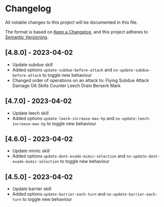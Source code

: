 # Changelog

All notable changes to this project will be documented in this file.

The format is based on [Keep a Changelog](https://keepachangelog.com/en/1.0.0/),
and this project adheres to [Semantic Versioning](https://semver.org/spec/v2.0.0.html).



## [4.8.0] - 2023-04-02

- Update subdue skill
- Added options `update-subdue-before-attack` and `no-update-subdue-before-attack` to toggle new behaviour
- Changed order of operations on an attack to: 
    Flying
    Subdue
    Attack Damage
    OA Skills
    Counter
    Leech
    Drain
    Berserk
    Mark


## [4.7.0] - 2023-04-02

- Update leech skill
- Added options `update-leech-increase-max-hp` and `no-update-leech-increase-max-hp` to toggle new behaviour

## [4.6.0] - 2023-04-02

- Update mimic skill
- Added options `update-dont-evade-mimic-selection` and `no-update-dont-evade-mimic-selection` to toggle new behaviour

## [4.5.0] - 2023-04-02

- Update barrier skill
- Added options `update-barrier-each-turn` and `no-update-barrier-each-turn` to toggle new behaviour
